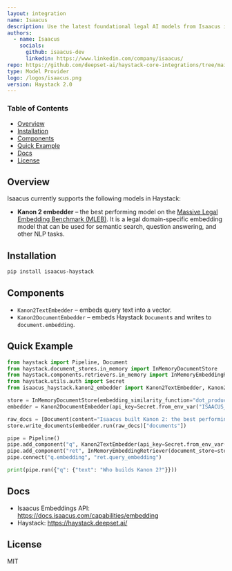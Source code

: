 ```yaml
---
layout: integration
name: Isaacus
description: Use the latest foundational legal AI models from Isaacus in Haystack.
authors:
  - name: Isaacus
    socials:
      github: isaacus-dev
      linkedin: https://www.linkedin.com/company/isaacus/
repo: https://github.com/deepset-ai/haystack-core-integrations/tree/main/integrations/isaacus
type: Model Provider
logo: /logos/isaacus.png
version: Haystack 2.0
---
```

### **Table of Contents**
- [Overview](#overview)
- [Installation](#installation)
- [Components](#components)
- [Quick Example](#quick-example)
- [Docs](#docs)
- [License](#license)

## Overview
Isaacus currently supports the following models in Haystack:
- **Kanon 2 embedder** – the best performing model on the [Massive Legal Embedding Benchmark (MLEB)](https://isaacus.com/blog/introducing-kanon-2-embedder). It is a legal domain-specific embedding model that can be used for semantic search, question answering, and other NLP tasks.

## Installation
```bash
pip install isaacus-haystack
```

## Components
- `Kanon2TextEmbedder` – embeds query text into a vector.
- `Kanon2DocumentEmbedder` – embeds Haystack `Document`s and writes to `document.embedding`.

## Quick Example
```python
from haystack import Pipeline, Document
from haystack.document_stores.in_memory import InMemoryDocumentStore
from haystack.components.retrievers.in_memory import InMemoryEmbeddingRetriever
from haystack.utils.auth import Secret
from isaacus_haystack.kanon2_embedder import Kanon2TextEmbedder, Kanon2DocumentEmbedder

store = InMemoryDocumentStore(embedding_similarity_function="dot_product")
embedder = Kanon2DocumentEmbedder(api_key=Secret.from_env_var("ISAACUS_API_KEY"))

raw_docs = [Document(content="Isaacus built Kanon 2: the best performing model on the Massive Legal Embedding Benchmark (MLEB).")]
store.write_documents(embedder.run(raw_docs)["documents"])

pipe = Pipeline()
pipe.add_component("q", Kanon2TextEmbedder(api_key=Secret.from_env_var("ISAACUS_API_KEY")))
pipe.add_component("ret", InMemoryEmbeddingRetriever(document_store=store))
pipe.connect("q.embedding", "ret.query_embedding")

print(pipe.run({"q": {"text": "Who builds Kanon 2?"}}))
```

## Docs
- Isaacus Embeddings API: https://docs.isaacus.com/capabilities/embedding
- Haystack: https://haystack.deepset.ai/

## License
MIT
